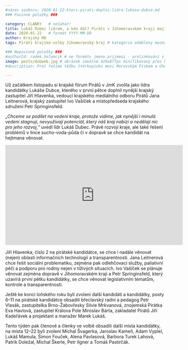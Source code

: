 ```yaml
---
#název souboru: 2020-01-22-kteri-pirati-doplni-lidra-lukase-dubce.md
### Povinné položky ###

category: CLANKY   # nešahat!
title: Lukáš Dubec lídrem, a kdo dál? Piráti v Jihomoravském kraji mají navolenu už třetinu kandidátky
date: 2020-01-22   # formát YYYY-MM-DD
author: Krajský MO
tags: Piráti krajské-volby Jihomoravský-kraj # kategorie odděleny mezerami, např. volby zemědělství životní-prostředí piráti (viz https://jihomoravsky.pirati.cz/tags/)

### Nepovinné položky ###
#authorId: radek.holomcik # ve formátu jmeno.prijmeni - prolinkování s profilem přes uid
image: posts/dubweb.jpg # obrázek ideálně 420x677px minifikovaný přes https://tinypng.com/
#description: Proč řešíme těžbu štěrkopísku mezi Moravským Pískem a Uherským Ostrohem? Podrobné info o celé kauze.

---
```


Už začátkem listopadu si krajské fórum Pirátů v JmK zvolila jako lídra kandidátky Lukáše Dubce, kterého v první pětce doplnil nynější krajský zastupitel Jiří Hlavenka, vedoucí krajského mediálního odboru Pirátů Jana Leitnerová, krajský zastupitel Ivo Vašíček a místopředseda krajského sdružení Petr Springinsfeld.

*„Chceme se podílet na vedení kraje, protože vidíme, jak nynější i minulá vedení stagnují, nevyužívají potenciál, který náš kraj nabízí a nedělají nic pro jeho rozvoj,“* uvedl lídr Lukáš Dubec. Právě rozvoji kraje, ale také řešení problémů v lince sucho-voda-půda či v dopravě se chce kandidát na hejtmana věnovat.

<iframe src="https://www.facebook.com/plugins/video.php?href=https%3A%2F%2Fwww.facebook.com%2FCPS.JMK%2Fvideos%2F112565210103152%2F&show_text=0&width=560" width="560" height="315" style="border:none;overflow:hidden" scrolling="no" frameborder="0" allowTransparency="true" allowFullScreen="true"></iframe>


Jiří Hlavenka, číslo 2 na pirátské kandidátce, se chce i nadále věnovat (nejen) oblasti informačních technologií a transparentnosti. Jana Leitnerová chce řešit sociální problematiku, zejména pak odlehčovací služby, paliativní péči a podporu pro rodiny nejen v tíživých situacích. Ivo Vašíček se plánuje věnovat zejména dopravě v Jihomoravském kraji a Petr Springinsfeld, který uzavírá první pětku kandidátky, se chce věnovat legislativním tématům, kontrole a transparentnosti.

Ještě ke konci loňského roku byli zvoleni další kandidáti a kandidátky, posty 6–11 na pirátské kandidátce obsadili břeclavský radní a pedagog Petr Vlasák, zastupitelka Brno-Žabovřesky Silvie Mrkvanová, znojemská Pirátka Eva Havlová, zastupitel Králova Pole Miroslav Bárta, zakladatel Pirátů Jiří Kadeřávek a projektant a manažer Marek Lukáš.

Tento týden pak členové a členky ve volbě obsadili další místa kandidátky, na místa 12–22 byli zvoleni Michal Švagerka, Jaroslav Kameň, Adam Vyplel, Lukáš Mamula, Šimon Fouček, Alena Pavlasová, Barbora Turek Lahová, Patrik Doležal, Michal Škerle, Petr Ilgner a Tomáš Pastirčák.
